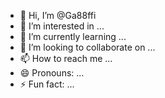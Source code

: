 - 👋 Hi, I’m @Ga88ffi
- 👀 I’m interested in ...
- 🌱 I’m currently learning ...
- 💞️ I’m looking to collaborate on ...
- 📫 How to reach me ...
- 😄 Pronouns: ...
- ⚡ Fun fact: ...

<!---
Ga88ffi/Ga88ffi is a ✨ special ✨ repository because its `README.md` (this file) appears on your GitHub profile.
You can click the Preview link to take a look at your changes.
--->

